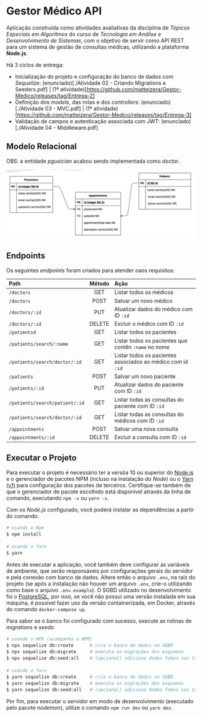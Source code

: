 # Gestor Médico API

Aplicação construída como atividades avaliativas da disciplina de *Tópicos Especiais em Algorítmos* do curso de *Tecnologia em Análise e Desenvolvimento de Sistemas*, com o objetivo de servir como API REST para um sistema de gestão de consultas médicas, utilizando a plataforma **Node.js**.

Há 3 ciclos de entrega:

- Inicialização do projeto e configuração do banco de dados com *Sequelize*: (enunciado)[./Atividade 02 - Criando Migrations e Seeders.pdf] | (1ª atividade)[https://github.com/matteizera/Gestor-Medico/releases/tag/Entrega-2]
- Definição dos *models*, das rotas e dos *controllers*: (enunciado)[./Atividade 03 - MVC.pdf] | (1ª atividade)[https://github.com/matteizera/Gestor-Medico/releases/tag/Entrega-3]
- Validação de campos e autenticação associada com JWT: (enunciado)[./Atividade 04 - Middleware.pdf] <!-- | (1ª atividade)[https://github.com/matteizera/Gestor-Medico/releases/tag/Entrega-4] -->

## Modelo Relacional

OBS: a entidade *pgusician* acabou sendo implementada como *doctor*.

![Diagrama relacional da aplicação](./.github/relational.png)

## Endpoints

Os seguintes *endpoints* foram criados para atender oaos requisitos:

| Path                           | Método | Ação                                                        |
|:-------------------------------|:------:|:------------------------------------------------------------|
| `/doctors`                     | GET    | Listar todos os médicos                                     |
| `/doctors`                     | POST   | Salvar um novo médico                                       |
| `/doctors/:id`                 | PUT    | Atualizar dados do médico com ID `:id`                      |
| `/doctors/:id`                 | DELETE | Excluir o médico com ID `:id`                               |
| `/patientsd`                   | GET    | Listar todos os pacientes                                   |
| `/patients/search/:name`       | GET    | Listar todos os pacientes que contên `:name` no nome        |
| `/patients/search/doctor/:id`  | GET    | Listar todos os pacientes associados ao médico com id `:id` |
| `/patients`                    | POST   | Salvar um novo paciente                                     |
| `/patients/:id`                | PUT    | Atualizar dados do paciente com ID `:id`                    |
| `/patients/search/patient/:id` | GET    | Listar todas as consultas do paciente com ID `:id`          |
| `/patients/search/doctor/:id`  | GET    | Listar todas as consultas do médicos com ID `:id`           |
| `/appointments`                | POST   | Salvar uma nova consulta                                    |
| `/appointments/:id`            | DELETE | Excluir a consulta com ID `:id`                             |

## Executar o Projeto

Para executar o projeto é necessário ter a versõa 10 ou superior do [Node.js](https://nodejs.org/en/) e o gerenciador de pacotes NPM (incluso na instalação do *Node*) ou o [Yarn (v1)](https://yarnpkg.com/) para configuração dos pacotes de terceiros. Certifique-se também de que o gerenciador de pacote escolhido está disponível através da linha de comando, executando `npm -v` ou `yarn -v`.

Com os *Node.js* configurado, você poderá instalar as dependências a partir do comando:

```bash
# usando o Npm
$ npm install

# usando o Yarn
$ yarn
```

Antes de executar a aplicação, você também deve configurar as variáveis de ambiente, que serão responsáveis por configurações gerais do servidor e pela conexão com banco de dados. Altere então o arquivo `.env`, na raíz do projeto (se após a instalação não houver um arquivo `.env`, crie-o utilizando como base o arquivo `.env.example`). O SGBD utilizado no desenvolvimento foi o [PostgreSQL](https://www.postgresql.org/), por isso, se você não possui uma versão instalada em sua máquina, é possível fazer uso da versão containerizada, em Docker, através do comando `docker-compose up`.

Para saber se o banco foi configurado com sucesso, execute as rotinas de *migrations* e *seeds*:

```bash
# usando o NPX (acompanha o NPM)
$ npx sequelize db:create      # cria o banco de dados no SGBD
$ npx sequelize db:migrate     # executa as migrações dos esquemas
$ npx sequelize db:seed:all    # (opcional) adiciona dados fakes nas tabelas

# usando o Yarn
$ yarn sequelize db:create     # cria o banco de dados no SGBD
$ yarn sequelize db:migrate    # executa as migrações dos esquemas
$ yarn sequelize db:seed:all   # (opcional) adiciona dados fakes nas tabelas
```

Por fim, para executar o servidor em modo de desenvolvimento (executado pelo pacote *nodemon*), utilize o comando `npm run dev` ou `yarn dev`.
